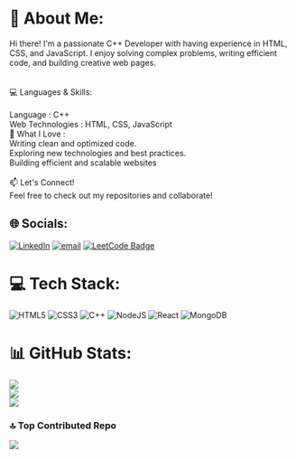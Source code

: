 # 💫 About Me:
Hi there! I'm a passionate C++ Developer with having  experience in HTML, CSS, and JavaScript. I enjoy solving complex problems, writing efficient code, and building creative web pages.<br><br><br>💻 Languages & Skills:<br><br>Language :  C++<br>Web Technologies :  HTML, CSS, JavaScript<br>🚀  What I Love :<br>Writing clean and optimized code.<br>Exploring new technologies and best practices.<br>Building efficient and scalable websites<br><br>📫 Let's Connect!<br>Feel free to check out my repositories and collaborate!


## 🌐 Socials:
[![LinkedIn](https://img.shields.io/badge/LinkedIn-%230077B5.svg?logo=linkedin&logoColor=white)](https://www.linkedin.com/in/vanshkumar024/)
[![email](https://img.shields.io/badge/Email-D14836?logo=gmail&logoColor=white)](mailto:vanshtech7217@gmail.com)
[![LeetCode Badge](https://img.shields.io/badge/LeetCode-Profile-orange?logo=leetcode)](https://leetcode.com/vansh024/)


# 💻 Tech Stack:
![HTML5](https://img.shields.io/badge/html5-%23E34F26.svg?style=for-the-badge&logo=html5&logoColor=white) ![CSS3](https://img.shields.io/badge/css3-%231572B6.svg?style=for-the-badge&logo=css3&logoColor=white) ![C++](https://img.shields.io/badge/c++-%2300599C.svg?style=for-the-badge&logo=c%2B%2B&logoColor=white) ![NodeJS](https://img.shields.io/badge/node.js-6DA55F?style=for-the-badge&logo=node.js&logoColor=white) ![React](https://img.shields.io/badge/react-%2320232a.svg?style=for-the-badge&logo=react&logoColor=%2361DAFB) ![MongoDB](https://img.shields.io/badge/MongoDB-%234ea94b.svg?style=for-the-badge&logo=mongodb&logoColor=white)
# 📊 GitHub Stats:
![](https://github-readme-stats.vercel.app/api?username=vanshchaudhary2404&theme=dark&hide_border=false&include_all_commits=false&count_private=false)<br/>
![](https://github-readme-streak-stats.herokuapp.com/?user=vanshchaudhary2404&theme=dark&hide_border=false)<br/>
![](https://github-readme-stats.vercel.app/api/top-langs/?username=vanshchaudhary2404&theme=dark&hide_border=false&include_all_commits=false&count_private=false&layout=compact)

### 🔝 Top Contributed Repo
![](https://github-contributor-stats.vercel.app/api?username=vanshchaudhary2404&limit=5&theme=dark&combine_all_yearly_contributions=true)

<!-- Proudly created with GPRM ( https://gprm.itsvg.in ) -->

